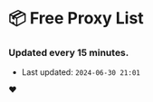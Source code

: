 # :package: Free Proxy List
### Updated every 15 minutes.

- Last updated: `2024-06-30 21:01`

:heart:
